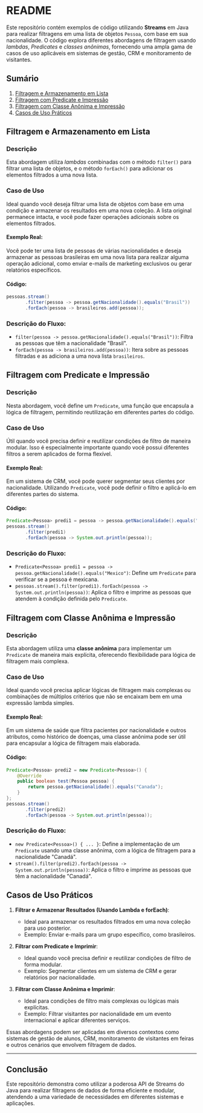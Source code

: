 
# README

Este repositório contém exemplos de código utilizando **Streams** em Java para realizar filtragens em uma lista de objetos `Pessoa`, com base em sua nacionalidade. O código explora diferentes abordagens de filtragem usando *lambdas*, *Predicates* e *classes anônimas*, fornecendo uma ampla gama de casos de uso aplicáveis em sistemas de gestão, CRM e monitoramento de visitantes.

## Sumário

1. [Filtragem e Armazenamento em Lista](#filtragem-e-armazenamento-em-lista)
2. [Filtragem com Predicate e Impressão](#filtragem-com-predicate-e-impressão)
3. [Filtragem com Classe Anônima e Impressão](#filtragem-com-classe-anônima-e-impressão)
4. [Casos de Uso Práticos](#casos-de-uso-práticos)

## Filtragem e Armazenamento em Lista

### Descrição

Esta abordagem utiliza *lambdas* combinadas com o método `filter()` para filtrar uma lista de objetos, e o método `forEach()` para adicionar os elementos filtrados a uma nova lista.

### Caso de Uso

Ideal quando você deseja filtrar uma lista de objetos com base em uma condição e armazenar os resultados em uma nova coleção. A lista original permanece intacta, e você pode fazer operações adicionais sobre os elementos filtrados.

#### Exemplo Real:

Você pode ter uma lista de pessoas de várias nacionalidades e deseja armazenar as pessoas brasileiras em uma nova lista para realizar alguma operação adicional, como enviar e-mails de marketing exclusivos ou gerar relatórios específicos.

#### Código:

```java
pessoas.stream()
       .filter(pessoa -> pessoa.getNacionalidade().equals("Brasil"))
       .forEach(pessoa -> brasileiros.add(pessoa));
```

### Descrição do Fluxo:

- `filter(pessoa -> pessoa.getNacionalidade().equals("Brasil"))`: Filtra as pessoas que têm a nacionalidade "Brasil".
- `forEach(pessoa -> brasileiros.add(pessoa))`: Itera sobre as pessoas filtradas e as adiciona a uma nova lista `brasileiros`.

## Filtragem com Predicate e Impressão

### Descrição

Nesta abordagem, você define um `Predicate`, uma função que encapsula a lógica de filtragem, permitindo reutilização em diferentes partes do código.

### Caso de Uso

Útil quando você precisa definir e reutilizar condições de filtro de maneira modular. Isso é especialmente importante quando você possui diferentes filtros a serem aplicados de forma flexível.

#### Exemplo Real:

Em um sistema de CRM, você pode querer segmentar seus clientes por nacionalidade. Utilizando `Predicate`, você pode definir o filtro e aplicá-lo em diferentes partes do sistema.

#### Código:

```java
Predicate<Pessoa> predi1 = pessoa -> pessoa.getNacionalidade().equals("Mexico");
pessoas.stream()
       .filter(predi1)
       .forEach(pessoa -> System.out.println(pessoa));
```

### Descrição do Fluxo:

- `Predicate<Pessoa> predi1 = pessoa -> pessoa.getNacionalidade().equals("Mexico")`: Define um `Predicate` para verificar se a pessoa é mexicana.
- `pessoas.stream().filter(predi1).forEach(pessoa -> System.out.println(pessoa))`: Aplica o filtro e imprime as pessoas que atendem à condição definida pelo `Predicate`.

## Filtragem com Classe Anônima e Impressão

### Descrição

Esta abordagem utiliza uma **classe anônima** para implementar um `Predicate` de maneira mais explícita, oferecendo flexibilidade para lógica de filtragem mais complexa.

### Caso de Uso

Ideal quando você precisa aplicar lógicas de filtragem mais complexas ou combinações de múltiplos critérios que não se encaixam bem em uma expressão lambda simples.

#### Exemplo Real:

Em um sistema de saúde que filtra pacientes por nacionalidade e outros atributos, como histórico de doenças, uma classe anônima pode ser útil para encapsular a lógica de filtragem mais elaborada.

#### Código:

```java
Predicate<Pessoa> predi2 = new Predicate<Pessoa>() {
    @Override
    public boolean test(Pessoa pessoa) {
        return pessoa.getNacionalidade().equals("Canada");
    }
};
pessoas.stream()
       .filter(predi2)
       .forEach(pessoa -> System.out.println(pessoa));
```

### Descrição do Fluxo:

- `new Predicate<Pessoa>() { ... }`: Define a implementação de um `Predicate` usando uma classe anônima, com a lógica de filtragem para a nacionalidade "Canadá".
- `stream().filter(predi2).forEach(pessoa -> System.out.println(pessoa))`: Aplica o filtro e imprime as pessoas que têm a nacionalidade "Canadá".

## Casos de Uso Práticos

1. **Filtrar e Armazenar Resultados (Usando Lambda e forEach)**:
   - Ideal para armazenar os resultados filtrados em uma nova coleção para uso posterior.
   - Exemplo: Enviar e-mails para um grupo específico, como brasileiros.

2. **Filtrar com Predicate e Imprimir**:
   - Ideal quando você precisa definir e reutilizar condições de filtro de forma modular.
   - Exemplo: Segmentar clientes em um sistema de CRM e gerar relatórios por nacionalidade.

3. **Filtrar com Classe Anônima e Imprimir**:
   - Ideal para condições de filtro mais complexas ou lógicas mais explícitas.
   - Exemplo: Filtrar visitantes por nacionalidade em um evento internacional e aplicar diferentes serviços.

Essas abordagens podem ser aplicadas em diversos contextos como sistemas de gestão de alunos, CRM, monitoramento de visitantes em feiras e outros cenários que envolvem filtragem de dados.

---

## Conclusão

Este repositório demonstra como utilizar a poderosa API de Streams do Java para realizar filtragens de dados de forma eficiente e modular, atendendo a uma variedade de necessidades em diferentes sistemas e aplicações.

